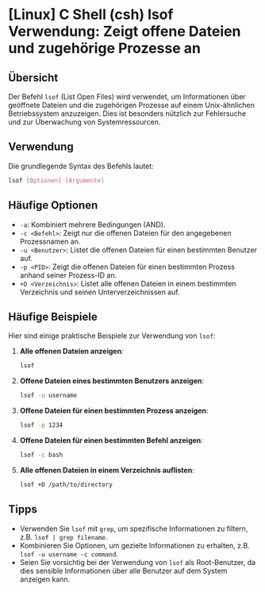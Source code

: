 # [Linux] C Shell (csh) lsof Verwendung: Zeigt offene Dateien und zugehörige Prozesse an

## Übersicht
Der Befehl `lsof` (List Open Files) wird verwendet, um Informationen über geöffnete Dateien und die zugehörigen Prozesse auf einem Unix-ähnlichen Betriebssystem anzuzeigen. Dies ist besonders nützlich zur Fehlersuche und zur Überwachung von Systemressourcen.

## Verwendung
Die grundlegende Syntax des Befehls lautet:

```bash
lsof [Optionen] [Argumente]
```

## Häufige Optionen
- `-a`: Kombiniert mehrere Bedingungen (AND).
- `-c <Befehl>`: Zeigt nur die offenen Dateien für den angegebenen Prozessnamen an.
- `-u <Benutzer>`: Listet die offenen Dateien für einen bestimmten Benutzer auf.
- `-p <PID>`: Zeigt die offenen Dateien für einen bestimmten Prozess anhand seiner Prozess-ID an.
- `+D <Verzeichnis>`: Listet alle offenen Dateien in einem bestimmten Verzeichnis und seinen Unterverzeichnissen auf.

## Häufige Beispiele
Hier sind einige praktische Beispiele zur Verwendung von `lsof`:

1. **Alle offenen Dateien anzeigen**:
   ```bash
   lsof
   ```

2. **Offene Dateien eines bestimmten Benutzers anzeigen**:
   ```bash
   lsof -u username
   ```

3. **Offene Dateien für einen bestimmten Prozess anzeigen**:
   ```bash
   lsof -p 1234
   ```

4. **Offene Dateien für einen bestimmten Befehl anzeigen**:
   ```bash
   lsof -c bash
   ```

5. **Alle offenen Dateien in einem Verzeichnis auflisten**:
   ```bash
   lsof +D /path/to/directory
   ```

## Tipps
- Verwenden Sie `lsof` mit `grep`, um spezifische Informationen zu filtern, z.B. `lsof | grep filename`.
- Kombinieren Sie Optionen, um gezielte Informationen zu erhalten, z.B. `lsof -u username -c command`.
- Seien Sie vorsichtig bei der Verwendung von `lsof` als Root-Benutzer, da dies sensible Informationen über alle Benutzer auf dem System anzeigen kann.
